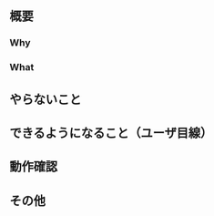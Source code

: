 ## 概要

### Why
<!-- なぜこのタスクを行う必要があるのか？ -->

### What
<!-- このプルリクでは何をしたのか？ -->

## やらないこと

<!-- このプルリクでやらないことは何か？（無ければ項目を削除） -->

## できるようになること（ユーザ目線）

<!-- 何ができるようになるのか？ -->

## 動作確認

<!-- どのような動作確認を行ったのか？チェックボックスやスクショの使用を推奨 -->

## その他

<!-- レビュワーへの参考情報（実装上の懸念点や注意点などあれば記載） -->
